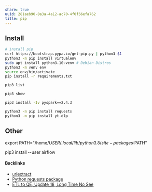 ```yaml
---
share: true
uuid: 281aeb90-8a3a-4a12-ac70-4f0f56efa762
title: pip
---
```

## Install
``` bash
# install pip
curl https://bootstrap.pypa.io/get-pip.py | python3 $1
python3 -m pip install virtualenv
sudo apt install python3.10-venv # Debian Distros
python3 -m venv env
source env/bin/activate
pip install -r requirements.txt
```

``` bash
pip3 list

pip3 show 

pip3 install -Iv pyspark==2.4.3

python3 -m pip install requests
python3 -m pip install yt-dlp
```


## Other

export PATH="/home/$USER/.local/lib/python3.8/site-packages:$PATH"

pip3 install --user airflow

#### Backlinks

* [urlextract](/1a425c29-ff46-4e68-bda1-dc4f32023936)
* [Python requests package](/c538ab15-be66-4a39-b17c-dc719e11de3d)
* [ETL to QE, Update 18, Long Time No See](/07184fda-87ef-4fa9-9c6e-1c4382f6fabc)